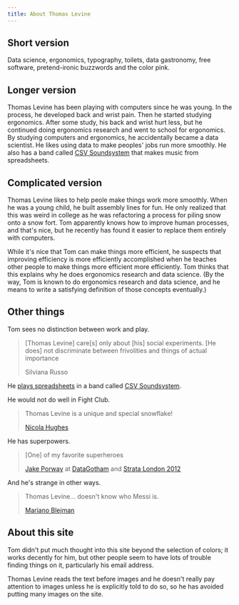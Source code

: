 ```yaml
---
title: About Thomas Levine
---
```


## Short version

Data science, ergonomics,
typography, toilets, data
gastronomy, free software,
pretend-ironic buzzwords
and the color pink.

## Longer version

Thomas Levine has been playing with computers since he was young. In the
process, he developed back and wrist pain. Then he started studying
ergonomics. After some study, his back and wrist hurt less, but he continued
doing ergonomics research and went to school for ergonomics. By studying
computers and ergonomics, he accidentally became a data scientist. He likes
using data to make peoples' jobs run more smoothly. He also has a band called
[CSV Soundsystem](http://csvsoundsystem.com) that makes music from spreadsheets.

## Complicated version

Thomas Levine likes to help peole make things work more smoothly. When he was a
young child, he built assembly lines for fun. He only realized that this was
weird in college as he was refactoring a process for piling snow onto a snow
fort. Tom apparently knows how to improve human processes, and that's nice, but
he recently has found it easier to replace them entirely with computers.

While it's nice that Tom can make things more efficient, he suspects that
improving efficiency is more efficiently accomplished when he teaches other
people to make things more efficient more efficiently. Tom thinks that this
explains why he does ergonomics research and data science. (By the way, Tom
is known to do ergonomics research and data science, and he means to write
a satisfying definition of those concepts eventually.)

<!--
Consideration of the efficiency of a process involves consideration of some
costs and goals. People often select stupid costs and goals when supposedly
considering efficiency. As such, the word "efficiency" isn't particularly
helpful for describing what Tom likes; it's just the best word that he could
come up with. Someone said something that may appear to contradict Tom's
supposed preference for efficiency.

> Tom is concerned, not with the matter at hand, but with his social
> experiments, and is trying to manipulate the rest of us into diverting our
> efforts from things that are actually useful, to things that are only useful
> to his own pursuit of knowledge
>
> Silviana Russo <!-- notmuch show thread:0000000000000290 -->

## Other things

Tom sees no distinction between work and play.

> [Thomas Levine] care[s] only about [his] social experiments. [He does]
> not discriminate between frivolities and things of actual importance
>
> Silviana Russo <!-- notmuch show thread:00000000000053af -->

He [plays spreadsheets](http://www.dnainfo.com/new-york/20130429/greenpoint/data-driven-band-csv-soundsystem-makes-music-from-spreadsheets)
in a band called [CSV Soundsystem](http://csvsoundsystem.com).

He would not do well in Fight Club.

> Thomas Levine is a unique and special snowflake!
>
> [Nicola Hughes](http://www.guardian.co.uk/profile/nicola-hughes) <!-- notmuch show thread:00000000000215a7 -->

He has superpowers.

> [One] of my favorite superheroes
>
> [Jake Porway](http://jakeporway.com/)
> at [DataGotham](http://www.youtube.com/watch?v=rluDDbzX5S4) and
> [Strata London 2012](http://www.youtube.com/watch?v=5dnSamOwpmI)

And he's strange in other ways.

> Thomas Levine... doesn't know who Messi is.
>
> [Mariano Blejman](http://www.pagina12.com.ar/diario/cdigital/31-202522-2012-09-04.html)

## About this site

Tom didn't put much thought into this site beyond the selection of colors;
it works decently for him, but other people seem to have lots of trouble
finding things on it, particularly his email address.

Thomas Levine reads the text before images and he doesn't really pay attention
to images unless he is explicitly told to do so, so he has avoided putting many
images on the site.
